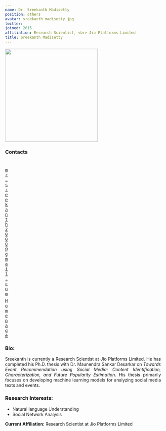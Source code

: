 ```yaml
---
name: Dr. Sreekanth Madisetty
position: others
avatar: sreekanth_madisetty.jpg
twitter:
joined: 2015
affiliation: Research Scientist, <br> Jio Platforms Limited
title: Sreekanth Madisetty
---
```


<img width="300" src="{{site.baseurl}}/images/people/{{page.avatar}}" data-action="zoom">

### Contacts

<div class="row">
<div class="col-1" style="width:5px">
    <b><a href="mailto:mr.sreekanth2008@gmail.com" target="_blank"><i class="fa fa-envelope-o"></i></a></b><br>
    <span style="display: block; margin-bottom: 0.5em"></span>
    <b><a href="" target="_blank"><i class="fa fa-globe"></i></a></b>
    <span style="display: block; margin-bottom: 0.5em"></span>
</div>
<div class="col-1" style="width:5px">
    <a href="mailto:mr.sreekanth2008@gmail.com" target="_blank"><samp>mr.sreekanth2008@gmail.com</samp></a>
    <span style="display: block; margin-bottom: 0.5em"></span>
    <a href="" target="_blank"><samp>Homepage</samp></a><br>
    <span style="display: block; margin-bottom: 0.5em"></span>
</div>
</div>
<span style="display: block; margin-bottom: 1em"></span>

### Bio:
<p style="text-align:justify">
Sreekanth is currently a Research Scientist at Jio Platforms Limited. He has completed his Ph.D. thesis with Dr. Maunendra Sankar Desarkar on <i>Towards Event Recommendation using Social Media: Content Identification, Characterization, and Future Popularity Estimation</i>. His thesis primarily focuses on developing machine learning models for analyzing social media texts and events.
</p>

### Research Interests:
- Natural language Understanding
- Social Network Analysis

**Current Affiliation:** Research Scientist at Jio Platforms Limited
